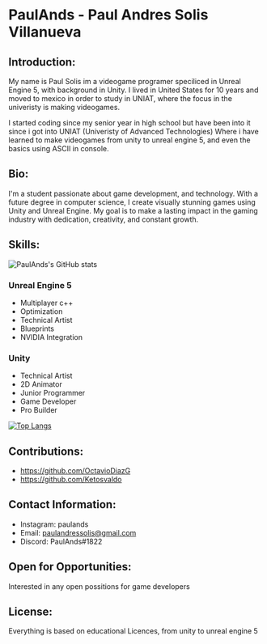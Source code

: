 
# PaulAnds - Paul Andres Solis Villanueva

## Introduction:

My name is Paul Solis im a videogame programer speciliced in Unreal Engine 5, with background in Unity. I lived in United States for 10 years and moved to mexico in order to study in UNIAT, where the focus in the univeristy is making videogames.

I started coding since my senior year in high school but have been into it since i got into UNIAT (Univeristy of Advanced Technologies)
Where i have learned to make videogames from unity to unreal engine 5, and even the basics using ASCII in console.

## Bio: 

I'm a student passionate about game development, and technology. With a future degree in computer science, I create visually stunning games using Unity and Unreal Engine. My goal is to make a lasting impact in the gaming industry with dedication, creativity, and constant growth.

## Skills: 

![PaulAnds's GitHub stats](https://github-readme-stats.vercel.app/api?username=paulands&show_icons=true&theme=radical)

### Unreal Engine 5

- Multiplayer c++
- Optimization
- Technical Artist
- Blueprints
- NVIDIA Integration

### Unity

- Technical Artist
- 2D Animator
- Junior Programmer
- Game Developer
- Pro Builder

[![Top Langs](https://github-readme-stats.vercel.app/api/top-langs/?username=paulands&layout=donut&theme=radical)](https://github.com/paulands/github-readme-stats)

## Contributions: 

- https://github.com/OctavioDiazG
- https://github.com/Ketosvaldo

## Contact Information: 

- Instagram: paulands
- Email: paulandressolis@gmail.com
- Discord: PaulAnds#1822

## Open for Opportunities: 

Interested in any open possitions for game developers

## License: 

Everything is based on educational Licences, from unity to unreal engine 5
